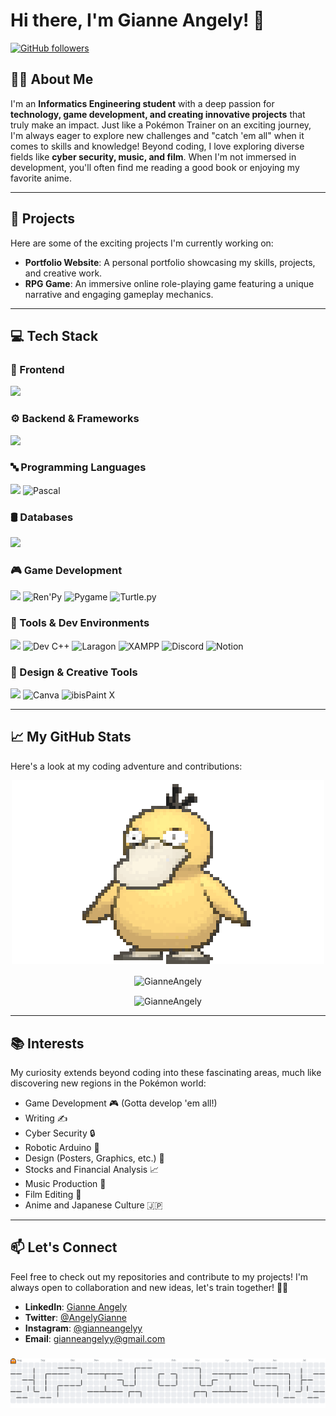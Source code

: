 # Hi there, I'm Gianne Angely! 👋

[![GitHub followers](https://img.shields.io/github/followers/GianneAngely?label=Follow&style=social)](https://github.com/GianneAngely)



## 👩‍💻 About Me
I'm an **Informatics Engineering student** with a deep passion for **technology, game development, and creating innovative projects** that truly make an impact. Just like a Pokémon Trainer on an exciting journey, I'm always eager to explore new challenges and "catch 'em all" when it comes to skills and knowledge! Beyond coding, I love exploring diverse fields like **cyber security, music, and film**. When I'm not immersed in development, you'll often find me reading a good book or enjoying my favorite anime.

---

## 🌟 Projects
Here are some of the exciting projects I'm currently working on:

- **Portfolio Website**: A personal portfolio showcasing my skills, projects, and creative work.
- **RPG Game**: An immersive online role-playing game featuring a unique narrative and engaging gameplay mechanics.

---

## 💻 Tech Stack

### 🚀 Frontend
<p align="left">
  <img src="https://skillicons.dev/icons?i=html,css,bootstrap,tailwind,js,jquery,react" />
</p>

### ⚙️ Backend & Frameworks
<p align="left">
  <img src="https://skillicons.dev/icons?i=nodejs,php,laravel" />
</p>

### 🔤 Programming Languages
<p align="left">
  <img src="https://skillicons.dev/icons?i=js,ts,py,java,cpp,c,php" />
  <img src="https://upload.wikimedia.org/wikipedia/commons/2/27/Free_Pascal_Logo.svg" alt="Pascal" width="40" title="Pascal" />
</p>

### 🛢️ Databases
<p align="left">
  <img src="https://skillicons.dev/icons?i=mysql" />
</p>

### 🎮 Game Development
<p align="left">
  <img src="https://skillicons.dev/icons?i=godot" />
  <img src="https://www.renpy.org/images/favicon.png" alt="Ren'Py" width="40" title="Ren'Py" />
  <img src="https://upload.wikimedia.org/wikipedia/commons/thumb/1/12/Python-logo-and-wordmark.svg/1280px-Python-logo-and-wordmark.svg.png" alt="Pygame" width="40" title="Pygame" />
  <img src="https://upload.wikimedia.org/wikipedia/commons/thumb/1/12/Python-logo-and-wordmark.svg/1280px-Python-logo-and-wordmark.svg.png" alt="Turtle.py" width="40" title="Turtle.py" />
</p>

### 🧰 Tools & Dev Environments
<p align="left">
  <img src="https://skillicons.dev/icons?i=vscode,git,github,postman,linux,arduino" />
  <img src="https://upload.wikimedia.org/wikipedia/commons/2/22/Dev-C%2B%2B_logo.png" alt="Dev C++" width="40" title="Dev C++" />
  <img src="https://raw.githubusercontent.com/leokhoa/laragon/master/images/laragon.png" alt="Laragon" width="40" title="Laragon" />
  <img src="https://www.apachefriends.org/images/xampp-logo-ac950edf.svg" alt="XAMPP" width="40" title="XAMPP" />
  <img src="https://img.icons8.com/color/48/000000/discord-logo.png" alt="Discord" width="40" title="Discord" />
  <img src="https://upload.wikimedia.org/wikipedia/commons/4/45/Notion_app_logo.png" alt="Notion" width="40" title="Notion" />
</p>

### 🎨 Design & Creative Tools
<p align="left">
  <img src="https://skillicons.dev/icons?i=figma,blender" />
  <img src="https://upload.wikimedia.org/wikipedia/commons/0/08/Canva_icon_2021.svg" alt="Canva" width="40" title="Canva" />
  <img src="https://is2-ssl.mzstatic.com/image/thumb/Purple116/v4/a4/d6/89/a4d6892e-3367-15e4-23aa-83a306857997/AppIcon-0-0-1x_U007emarketing-0-0-0-7-0-0-sRGB-0-0-0-GLES2_U002c0-0-0-5-0-0-extCFBundleIcons-0-0-0-FDYPD.png/1200x630wa.png" alt="ibisPaint X" width="40" title="ibisPaint X" />
</p>

---

## 📈 My GitHub Stats
Here's a look at my coding adventure and contributions:

<p align="center">
  <img src="https://raw.githubusercontent.com/GianneAngely/GianneAngely/main/psyduck.gif" alt="Animated GitHub Contribution Graph - Psyduck!" />
</p>

<p align="center">
  <img align="center" src="https://github-readme-stats.vercel.app/api?username=GianneAngely&show_icons=true&locale=en&theme=dark" alt="GianneAngely" />
</p>


<p align="center"> 
  <img align="center" src="https://github-readme-stats.vercel.app/api/top-langs?username=GianneAngely&show_icons=true&locale=en&layout=compact&theme=dark" alt="GianneAngely" />
</p>

---

## 📚 Interests
My curiosity extends beyond coding into these fascinating areas, much like discovering new regions in the Pokémon world:

- Game Development 🎮 (Gotta develop 'em all!)
- Writing ✍️
- Cyber Security 🔒
- Robotic Arduino 🤖
- Design (Posters, Graphics, etc.) 🎨
- Stocks and Financial Analysis 📈
- Music Production 🎵
- Film Editing 🎥
- Anime and Japanese Culture 🇯🇵 

---

## 📫 Let's Connect
Feel free to check out my repositories and contribute to my projects! I'm always open to collaboration and new ideas, let's train together! 💪😊

- **LinkedIn**: [Gianne Angely](https://www.linkedin.com/in/gianne-angely-341a74305)   
- **Twitter**: [@AngelyGianne](https://twitter.com/AngelyGianne)          
- **Instagram**: [@gianneangelyy](https://www.instagram.com/gianneangelyy)
- **Email**: [gianneangelyy@gmail.com](mailto:gianneangelyy@gmail.com)

###

<picture>
  <source media="(prefers-color-scheme: dark)" srcset="https://raw.githubusercontent.com/GianneAngely/GianneAngely/output/pacman-contribution-graph-dark.svg">
  <source media="(prefers-color-scheme: light)" srcset="https://raw.githubusercontent.com/GianneAngely/GianneAngely/output/pacman-contribution-graph.svg">
  <img alt="pacman contribution graph" src="https://raw.githubusercontent.com/GianneAngely/GianneAngely/output/pacman-contribution-graph.svg">
</picture>

###
